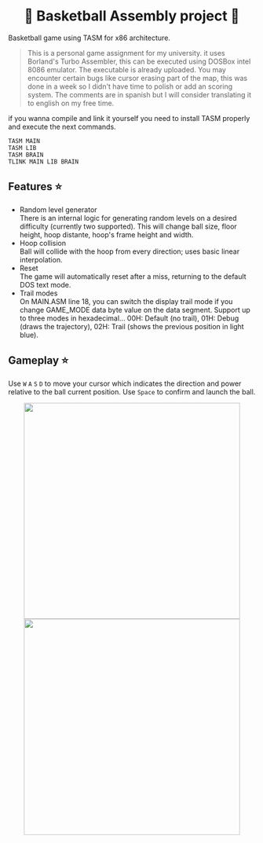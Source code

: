 <h1 align='center'>🏀 Basketball Assembly project 💾</h1>
Basketball game using TASM for x86 architecture.

> This is a personal game assignment for my university. it uses Borland's Turbo Assembler, this can be executed using DOSBox intel 8086 emulator.
> The executable is already uploaded.
> You may encounter certain bugs like cursor erasing part of the map, this was done in a week so I didn't have time to polish or add an scoring system.
> The comments are in spanish but I will consider translating it to english on my free time. 

if you wanna compile and link it yourself you need to install TASM properly and execute the next commands.
```
TASM MAIN
TASM LIB
TASM BRAIN
TLINK MAIN LIB BRAIN
```
<h2>Features ⭐</h2>

<ul>
<li>Random level generator</li>
There is an internal logic for generating random levels on a desired difficulty (currently two supported). This will change ball size, floor height, hoop distante, hoop's frame height and width.
<li>Hoop collision</li>
Ball will collide with the hoop from every direction; uses basic linear interpolation.
<li>Reset</li>
The game will automatically reset after a miss, returning to the default DOS text mode.
<li>Trail modes</li>
On MAIN.ASM line 18, you can switch the display trail mode if you change GAME_MODE data byte value on the data segment. Support up to three modes in hexadecimal... 00H: Default (no trail), 01H: Debug (draws the trajectory), 02H: Trail (shows the previous position in light blue).
  </ul>
  
 <h2>Gameplay ⭐</h2>
 
 Use `W` `A` `S` `D` to move your cursor which indicates the direction and power relative to the ball current position. Use `Space` to confirm and launch the ball. 
<div align='center'>
 <img src="https://user-images.githubusercontent.com/97124374/214930760-dafb5904-ce15-40a6-9bb7-6cf10c8dd0cf.gif" width="440">
  <img src="https://user-images.githubusercontent.com/97124374/214932578-4c5e296f-3d66-42fc-bb71-f05f534f47f1.gif" width="440">
</div>
